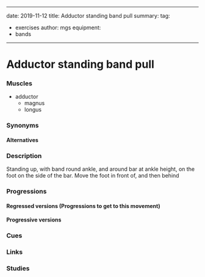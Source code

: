 
---
date: 2019-11-12
title: Adductor standing band pull
summary:
tag:
 - exercises
author: mgs
equipment:
-	bands
---
# Adductor standing band pull
### Muscles
  - adductor 
	  - magnus
	  - longus
### Synonyms
#### Alternatives
### Description
Standing up, with band round ankle, and around bar at ankle height, on the foot on the side of the bar. Move the foot in front of, and then behind
### Progressions
#### Regressed versions (Progressions to get to this movement)
#### Progressive versions
### Cues
### Links
### Studies

<!--stackedit_data:
eyJoaXN0b3J5IjpbLTExMDQ3MTk1NDddfQ==
-->